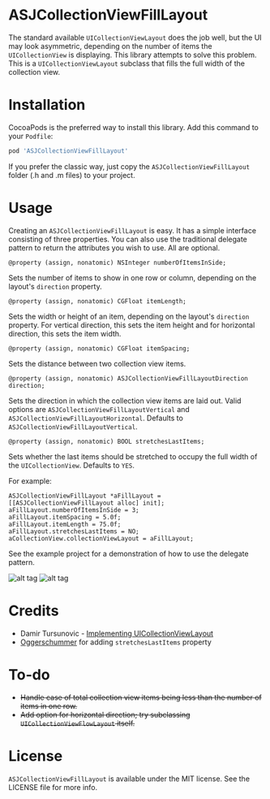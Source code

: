 # ASJCollectionViewFillLayout

The standard available `UICollectionViewLayout` does the job well, but the UI may look asymmetric, depending on the number of items the `UICollectionView` is displaying. This library attempts to solve this problem. This is a `UICollectionViewLayout` subclass that fills the full width of the collection view.

# Installation

CocoaPods is the preferred way to install this library. Add this command to your `Podfile`:

```ruby
pod 'ASJCollectionViewFillLayout'
```

If you prefer the classic way, just copy the `ASJCollectionViewFillLayout` folder (.h and .m files) to your project.

# Usage

Creating an `ASJCollectionViewFillLayout` is easy. It has a simple interface consisting of three properties. You can also use the traditional delegate pattern to return the attributes you wish to use. All are optional.

```objc
@property (assign, nonatomic) NSInteger numberOfItemsInSide;
```
Sets the number of items to show in one row or column, depending on the layout's `direction` property.

```objc
@property (assign, nonatomic) CGFloat itemLength;
```
Sets the width or height of an item, depending on the layout's `direction` property. For vertical direction, this sets the item height and for horizontal direction, this sets the item width.

```objc
@property (assign, nonatomic) CGFloat itemSpacing;
```
Sets the distance between two collection view items.

```objc
@property (assign, nonatomic) ASJCollectionViewFillLayoutDirection direction;
```
Sets the direction in which the collection view items are laid out. Valid options are `ASJCollectionViewFillLayoutVertical` and `ASJCollectionViewFillLayoutHorizontal`. Defaults to `ASJCollectionViewFillLayoutVertical`.

```objc
@property (assign, nonatomic) BOOL stretchesLastItems;
```
Sets whether the last items should be stretched to occupy the full width of the `UICollectionView`. Defaults to `YES`.

For example:

```objc
ASJCollectionViewFillLayout *aFillLayout = [[ASJCollectionViewFillLayout alloc] init];
aFillLayout.numberOfItemsInSide = 3;
aFillLayout.itemSpacing = 5.0f;
aFillLayout.itemLength = 75.0f;
aFillLayout.stretchesLastItems = NO;
aCollectionView.collectionViewLayout = aFillLayout;
```

See the example project for a demonstration of how to use the delegate pattern.

![alt tag](Images/7.png)
![alt tag](Images/8.png)

# Credits

- Damir Tursunovic - [Implementing UICollectionViewLayout](http://damir.me/implementing-uicollectionview-layout)
- [Oggerschummer](https://github.com/Oggerschummer) for adding `stretchesLastItems` property

# To-do

- ~~Handle case of total collection view items being less than the number of items in one row.~~
- ~~Add option for horizontal direction; try subclassing `UICollectionViewFlowLayout` itself.~~

# License

`ASJCollectionViewFillLayout` is available under the MIT license. See the LICENSE file for more info.
